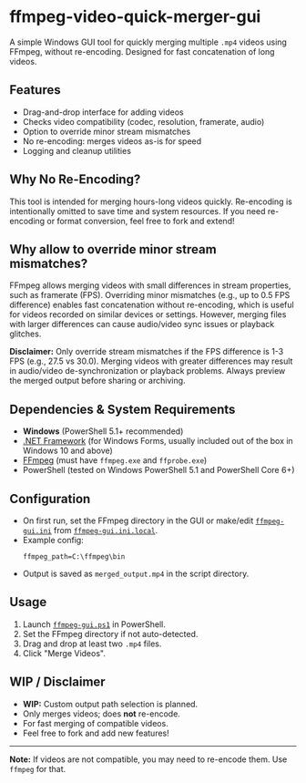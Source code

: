 # ffmpeg-video-quick-merger-gui

A simple Windows GUI tool for quickly merging multiple `.mp4` videos using FFmpeg, without re-encoding. Designed for fast concatenation of long videos.

## Features

- Drag-and-drop interface for adding videos
- Checks video compatibility (codec, resolution, framerate, audio)
- Option to override minor stream mismatches
- No re-encoding: merges videos as-is for speed
- Logging and cleanup utilities

## Why No Re-Encoding?

This tool is intended for merging hours-long videos quickly. Re-encoding is intentionally omitted to save time and system resources. If you need re-encoding or format conversion, feel free to fork and extend!

## Why allow to override minor stream mismatches?

FFmpeg allows merging videos with small differences in stream properties, such as framerate (FPS). Overriding minor mismatches (e.g., up to 0.5 FPS difference) enables fast concatenation without re-encoding, which is useful for videos recorded on similar devices or settings. However, merging files with larger differences can cause audio/video sync issues or playback glitches.

**Disclaimer:** Only override stream mismatches if the FPS difference is 1-3 FPS (e.g., 27.5 vs 30.0). Merging videos with greater differences may result in audio/video de-synchronization or playback problems. Always preview the merged output before sharing or archiving.

## Dependencies & System Requirements

- **Windows** (PowerShell 5.1+ recommended)
- [.NET Framework](https://dotnet.microsoft.com/download/dotnet-framework) (for Windows Forms, usually included out of the box in Windows 10 and above)
- [FFmpeg](https://ffmpeg.org/download.html) (must have `ffmpeg.exe` and `ffprobe.exe`)
- PowerShell (tested on Windows PowerShell 5.1 and PowerShell Core 6+)

## Configuration

- On first run, set the FFmpeg directory in the GUI or make/edit [`ffmpeg-gui.ini`](ffmpeg-gui.ini) from [`ffmpeg-gui.ini.local`](ffmpeg-gui.ini.local).
- Example config:
  ```
  ffmpeg_path=C:\ffmpeg\bin
  ```
- Output is saved as `merged_output.mp4` in the script directory.

## Usage

1. Launch [`ffmpeg-gui.ps1`](ffmpeg-gui.ps1) in PowerShell.
2. Set the FFmpeg directory if not auto-detected.
3. Drag and drop at least two `.mp4` files.
4. Click "Merge Videos".

## WIP / Disclaimer

- **WIP:** Custom output path selection is planned.
- Only merges videos; does **not** re-encode.
- For fast merging of compatible videos.
- Feel free to fork and add new features!

---

**Note:** If videos are not compatible, you may need to re-encode them. Use `ffmpeg` for that.
